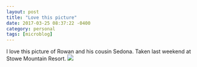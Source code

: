 ```yaml
---
layout: post
title: "Love this picture"
date: 2017-03-25 08:37:22 -0400
category: personal
tags: [microblog]
---
```

I love this picture of Rowan and his cousin Sedona. Taken last weekend at Stowe Mountain Resort. ![](https://c1.staticflickr.com/3/2813/32769104684_cec6f7e85b_z.jpg)